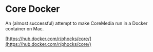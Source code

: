 # Core Docker

An (almost successful) attempt to make CoreMedia run in a Docker container on Mac.

[https://hub.docker.com/r/phocks/core/](https://hub.docker.com/r/phocks/core/)
